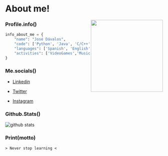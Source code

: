 # About me!
<img align='right' src="https://media.giphy.com/media/DS89v1NqpzCqA/giphy.gif" width="230">

### Profile.info()
```python
info_about_me = {
    "name": "José Dávalos",
    "code": ['Python', 'Java', 'C/C++', 'C#', 'Javascript', 'HTML/CSS'],
    "languages": ['Spanish', 'English', 'French'],
    "activities": ['VideoGames','Music', 'Movies']
}
```

### Me.socials()
- [Linkedin](www.linkedin.com/in/jose-davalos-40ab28191)

- [Twitter](https://twitter.com/moejoe1996)

- [Instagram](https://www.instagram.com/ing.moejoe1996/)

### Github.Stats()

![github stats](https://github-readme-stats.vercel.app/api?username=moejoe1996&show_icons=true)

### Print(motto)

	> Never stop learning <
